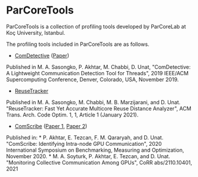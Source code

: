 # ParCoreTools

ParCoreTools is a collection of profiling tools developed by ParCoreLab at Koç University, Istanbul.

The profiling tools included in ParCoreTools are as follows.

- [ComDetective](docs/ComDetective.md) ([Paper](https://dl.acm.org/doi/10.1145/3295500.3356214))

Published in M. A. Sasongko, P. Akhtar, M. Chabbi, D. Unat, "ComDetective: A Lightweight Communication Detection Tool for Threads", 2019 IEEE/ACM Supercomputing Conference, Denver, Colorado, USA, November 2019.

- [ReuseTracker](docs/ReuseTracker.md)

Published in M. A. Sasongko, M. Chabbi, M. B. Marzijarani, and D. Unat. "ReuseTracker: Fast Yet Accurate Multicore Reuse Distance Analyzer", ACM Trans. Arch. Code Optim. 1, 1, Article 1 (January 2021).

- [ComScribe](https://github.com/ParCoreLab/ComScribe/) ([Paper 1](https://link.springer.com/chapter/10.1007/978-3-030-71058-3_10), [Paper 2](https://arxiv.org/abs/2110.10401))

Published in: 
	* P. Akhtar, E. Tezcan, F. M. Qararyah, and D. Unat. "ComScribe: Identifying Intra-node GPU Communication", 2020 International Symposium on Benchmarking, Measuring and Optimization, November 2020.
	* M. A. Soyturk, P. Akhtar, E. Tezcan, and D. Unat. "Monitoring Collective Communication Among GPUs", CoRR abs/2110.10401, 2021
